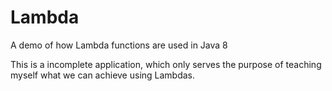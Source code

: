 # Lambda
A demo of how Lambda functions are used in Java 8

This is a incomplete application, which only serves the purpose of teaching myself what we can achieve using Lambdas.
